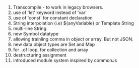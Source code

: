 1. Transcompile -  to work in legacy browsers.
2. use of 'let' keyword instead of 'var'
3. use of 'const' for constant declaration
4. String interpolation \(i.e\) ${anyVariable} or Template String
5. multi-line String
6. new Symbol datatype
7. allowing trainling comma in object or array. But not JSON.
8. new data object types are  Set and Map
9. for ..of loop, for collection and array
10. destructuring assignment
11. introduced module system inspired by commonJs

